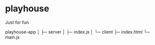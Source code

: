 # playhouse
Just for fun

playhouse-app
│
├─ server
│   ├─ index.js
│
└─ client
    ├─ index.html
    └─ main.js
